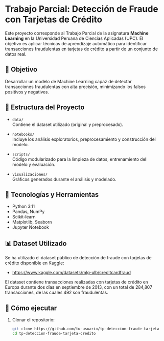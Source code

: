 # Trabajo Parcial: Detección de Fraude con Tarjetas de Crédito

Este proyecto corresponde al Trabajo Parcial de la asignatura **Machine Learning** en la Universidad Peruana de Ciencias Aplicadas (UPC). El objetivo es aplicar técnicas de aprendizaje automático para identificar transacciones fraudulentas en tarjetas de crédito a partir de un conjunto de datos real.

## 📌 Objetivo

Desarrollar un modelo de Machine Learning capaz de detectar transacciones fraudulentas con alta precisión, minimizando los falsos positivos y negativos.

## 📁 Estructura del Proyecto

- `data/`  
  Contiene el dataset utilizado (original y preprocesado).

- `notebooks/`  
  Incluye los análisis exploratorios, preprocesamiento y construcción del modelo.

- `scripts/`  
  Código modularizado para la limpieza de datos, entrenamiento del modelo y evaluación.

- `visualizaciones/`  
  Gráficos generados durante el análisis y modelado.

## 🧠 Tecnologías y Herramientas

- Python 3.11
- Pandas, NumPy
- Scikit-learn
- Matplotlib, Seaborn
- Jupyter Notebook

## 📊 Dataset Utilizado

Se ha utilizado el dataset público de detección de fraude con tarjetas de crédito disponible en Kaggle:

- https://www.kaggle.com/datasets/mlg-ulb/creditcardfraud

El dataset contiene transacciones realizadas con tarjetas de crédito en Europa durante dos días en septiembre de 2013, con un total de 284,807 transacciones, de las cuales 492 son fraudulentas.

## 🚀 Cómo ejecutar

1. Clonar el repositorio:
   ```bash
   git clone https://github.com/tu-usuario/tp-deteccion-fraude-tarjeta-credito.git
   cd tp-deteccion-fraude-tarjeta-credito
